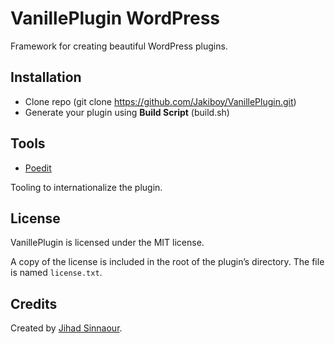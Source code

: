 # VanillePlugin WordPress

Framework for creating beautiful WordPress plugins.

## Installation

- Clone repo (git clone https://github.com/Jakiboy/VanillePlugin.git)
- Generate your plugin using **Build Script** (build.sh)

## Tools

* [Poedit](http://www.poedit.net/)

Tooling to internationalize the plugin.

## License

VanillePlugin is licensed under the MIT license.

A copy of the license is included in the root of the plugin’s directory. The file is named `license.txt`.

## Credits

Created by [Jihad Sinnaour](https://info.jihadsinnaour.com/).
